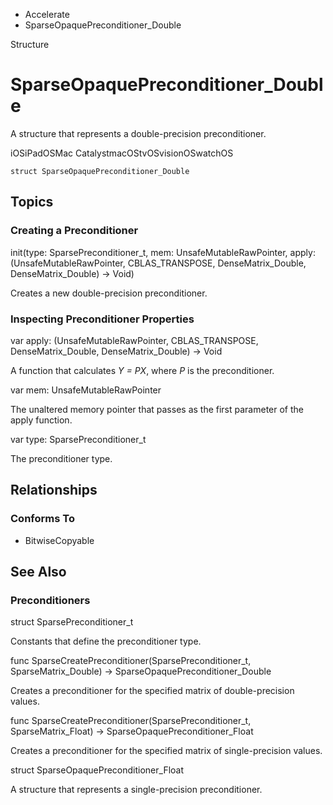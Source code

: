 

- Accelerate
-  SparseOpaquePreconditioner_Double 

Structure

# SparseOpaquePreconditioner_Double

A structure that represents a double-precision preconditioner.

iOSiPadOSMac CatalystmacOStvOSvisionOSwatchOS

``` source
struct SparseOpaquePreconditioner_Double
```

## Topics

### Creating a Preconditioner

init(type: SparsePreconditioner_t, mem: UnsafeMutableRawPointer, apply: (UnsafeMutableRawPointer, CBLAS_TRANSPOSE, DenseMatrix_Double, DenseMatrix_Double) -> Void)

Creates a new double-precision preconditioner.

### Inspecting Preconditioner Properties

var apply: (UnsafeMutableRawPointer, CBLAS_TRANSPOSE, DenseMatrix_Double, DenseMatrix_Double) -> Void

A function that calculates *Y = PX*, where *P* is the preconditioner.

var mem: UnsafeMutableRawPointer

The unaltered memory pointer that passes as the first parameter of the apply function.

var type: SparsePreconditioner_t

The preconditioner type.

## Relationships

### Conforms To

- BitwiseCopyable

## See Also

### Preconditioners

struct SparsePreconditioner_t

Constants that define the preconditioner type.

func SparseCreatePreconditioner(SparsePreconditioner_t, SparseMatrix_Double) -> SparseOpaquePreconditioner_Double

Creates a preconditioner for the specified matrix of double-precision values.

func SparseCreatePreconditioner(SparsePreconditioner_t, SparseMatrix_Float) -> SparseOpaquePreconditioner_Float

Creates a preconditioner for the specified matrix of single-precision values.

struct SparseOpaquePreconditioner_Float

A structure that represents a single-precision preconditioner.

